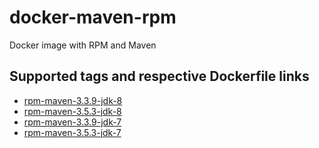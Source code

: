 docker-maven-rpm
====================

Docker image with RPM and Maven

## Supported tags and respective Dockerfile links

* [rpm-maven-3.3.9-jdk-8](https://github.com/xavier-calland/docker-maven-rpm/blob/master/rpm-maven-3.3.9-jdk-8/Dockerfile)
* [rpm-maven-3.5.3-jdk-8](https://github.com/xavier-calland/docker-maven-rpm/blob/master/rpm-maven-3.5.3-jdk-8/Dockerfile)
* [rpm-maven-3.3.9-jdk-7](https://github.com/xavier-calland/docker-maven-rpm/blob/master/rpm-maven-3.3.9-jdk-7/Dockerfile)
* [rpm-maven-3.5.3-jdk-7](https://github.com/xavier-calland/docker-maven-rpm/blob/master/rpm-maven-3.5.3-jdk-7/Dockerfile)
